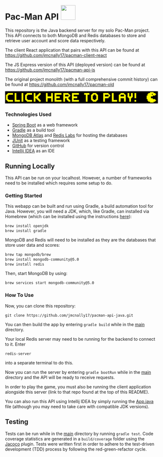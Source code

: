 # Pac-Man API <img width="48" height="48" src="https://cdn.jsdelivr.net/gh/devicons/devicon/icons/java/java-original-wordmark.svg" />

This repository is the Java backend server for my solo Pac-Man project. This API connects to both MongoDB and Redis databases to store and retrieve user account and score data respectively.

The client React application that pairs with this API can be found at https://github.com/jmcnally17/pacman-client-react

The JS Express version of this API (deployed version) can be found at https://github.com/jmcnally17/pacman-api-js

The original project monolith (with a full comprehensive commit history) can be found at https://github.com/jmcnally17/pacman-old

[<img src="./images/pacman-play-button.png">](https://projectpacman.netlify.app/)

### Technologies Used

- [Spring Boot](https://spring.io/projects/spring-boot) as a web framework
- [Gradle](https://gradle.org/) as a build tool
- [MongoDB Atlas](https://www.mongodb.com/atlas/database) and [Redis Labs](https://redis.com/) for hosting the databases
- [JUnit](https://junit.org/junit5/) as a testing framework
- [GitHub](https://github.com/) for version control
- [Intellij IDEA](https://www.jetbrains.com/idea/) as an IDE

## Running Locally

This API can be run on your localhost. However, a number of frameworks need to be installed which requires some setup to do.

### Getting Started

This webapp can be built and run using Gradle, a build automation tool for Java. However, you will need a JDK, which, like Gradle, can installed via Homebrew (which can be installed using the instructions [here](https://brew.sh/)):

```
brew install openjdk
brew install gradle
```

MongoDB and Redis will need to be installed as they are the databases that store user data and scores:

```
brew tap mongodb/brew
brew install mongodb-community@5.0
brew install redis
```

Then, start MongoDB by using:

```
brew services start mongodb-community@5.0
```

### How To Use

Now, you can clone this repository:

```
git clone https://github.com/jmcnally17/pacman-api-java.git
```

You can then build the app by entering `gradle build` while in the [main](https://github.com/jmcnally17/pacman-api-java) directory.

Your local Redis server may need to be running for the backend to connect to it. Enter

```
redis-server
```

into a separate terminal to do this.

Now you can run the server by entering `gradle bootRun` while in the [main](https://github.com/jmcnally17/pacman-api-java) directory and the API will be ready to receive requests.

In order to play the game, you must also be running the client application alongside this server (link to that repo found at the top of this README).

You can also run this API using Intellij IDEA by simply running the [App.java](https://github.com/jmcnally17/pacman-api-java/blob/main/src/main/java/pacmanapi/App.java) file (although you may need to take care with compatible JDK versions).

## Testing

Tests can be run while in the [main](https://github.com/jmcnally17/pacman-api-java) directory by running `gradle test`. Code coverage statistics are generated in a `build/coverage` folder using the [Jacoco](https://www.jacoco.org/jacoco/) plugin. Tests were written first in order to adhere to the test-driven development (TDD) process by following the red-green-refactor cycle.
